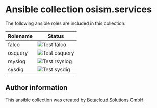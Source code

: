 # Ansible collection osism.services

The following ansible roles are included in this collection.

| Rolename | Status                                                                                                   |
|----------|----------------------------------------------------------------------------------------------------------|
| falco    | ![Test falco](https://github.com/osism/ansible-collection-services/workflows/Test%20falco/badge.svg)     |
| osquery  | ![Test osquery](https://github.com/osism/ansible-collection-services/workflows/Test%20osquery/badge.svg) |
| rsyslog  | ![Test rsyslog](https://github.com/osism/ansible-collection-services/workflows/Test%20rsyslog/badge.svg) |
| sysdig   | ![Test sysdig](https://github.com/osism/ansible-collection-services/workflows/Test%20sysdig/badge.svg)   |

## Author information

This ansible collection was created by [Betacloud Solutions GmbH](https://www.betacloud-solutions.de).
